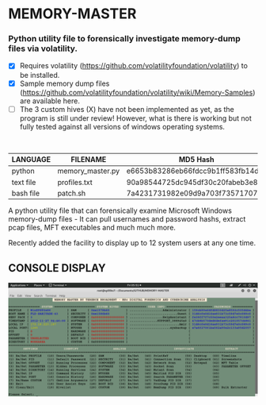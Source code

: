 # MEMORY-MASTER
### Python utility file to forensically investigate memory-dump files via volatility.

- [x] Requires volatility (https://github.com/volatilityfoundation/volatility) to be installed.
- [x] Sample memory dump files (https://github.com/volatilityfoundation/volatility/wiki/Memory-Samples) are available here.
- [ ] The 3 custom hives (X) have not been implemented as yet, as the program is still under review! However, what is there is working but not fully tested against all versions of windows operating systems. 

</br>

| LANGUAGE  | FILENAME         | MD5 Hash                         |
|------     |------            | -------                          |
| python    | memory_master.py | e6653b83286eb66fdcc9b1ff583fb14d |
| text file | profiles.txt     | 90a98544725dc945df30c20fabeb3e80 |
| bash file | patch.sh         | 7a4231731982e09d9a703f7357170755 |


A python utility file that can forensically examine Microsoft Windows memory-dump files - It can pull usernames and password hashs, extract pcap files, MFT executables and much much more.

Recently added the facility to display up to 12 system users at any one time.

## CONSOLE DISPLAY
![Screenshot](picture1.png)
